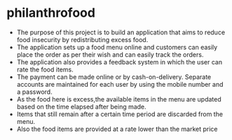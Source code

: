 # philanthrofood
+ The purpose of this project is to build an application that aims to reduce food insecurity by redistributing excess food. 
+ The application sets up a food menu online and customers can easily place the order as per their wish and can easily track the orders. 
+ The application also provides a feedback system in which the user can rate the food items. 
+ The payment can be made online or by cash-on-delivery. Separate accounts are maintained for each user by using the mobile number and a password. 
+ As the food here is excess,the available items in the menu are updated based on the time elapsed after being made. 
+ Items that still remain after a certain time period are discarded from the menu. 
+ Also the food items are provided at a rate lower than the market price
